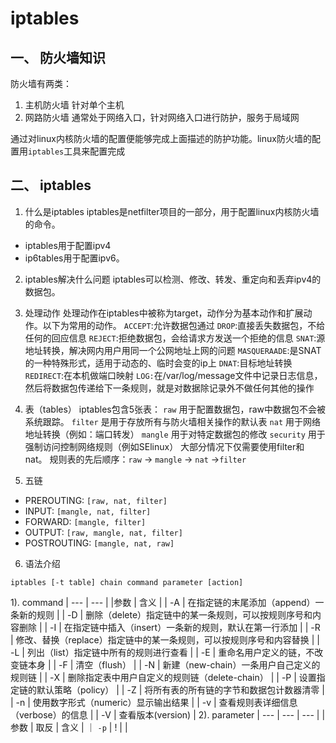 # iptables

## 一、 防火墙知识

防火墙有两类：
1. 主机防火墙
  针对单个主机
2. 网路防火墙
  通常处于网络入口，针对网络入口进行防护，服务于局域网
  
通过对linux内核防火墙的配置便能够完成上面描述的防护功能。linux防火墙的配置用`iptables`工具来配置完成

## 二、 iptables
1. 什么是iptables
  iptables是netfilter项目的一部分，用于配置linux内核防火墙的命令。
  + iptables用于配置ipv4
  + ip6tables用于配置ipv6。
2. iptables解决什么问题
  iptables可以检测、修改、转发、重定向和丢弃ipv4的数据包。

3. 处理动作
处理动作在iptables中被称为target，动作分为基本动作和扩展动作。以下为常用的动作。
`ACCEPT`:允许数据包通过
`DROP`:直接丢失数据包，不给任何的回应信息
`REJECT`:拒绝数据包，会给请求方发送一个拒绝的信息
`SNAT`:源地址转换，解决网内用户用同一个公网地址上网的问题
`MASQUERAADE`:是SNAT的一种特殊形式，适用于动态的、临时会变的ip上
`DNAT`:目标地址转换
`REDIRECT`:在本机做端口映射
`LOG:`在/var/log/message文件中记录日志信息，然后将数据包传递给下一条规则，就是对数据除记录外不做任何其他的操作

4. 表（tables）
  iptables包含5张表：
  `raw` 用于配置数据包，raw中数据包不会被系统跟踪。
  `filter` 是用于存放所有与防火墙相关操作的默认表
  `nat` 用于网络地址转换（例如：端口转发）
  `mangle` 用于对特定数据包的修改
  `security` 用于强制访问控制网络规则（例如SElinux）
  大部分情况下仅需要使用filter和nat。
  规则表的先后顺序：`raw` -> `mangle` -> `nat` ->`filter`
  
5. 五链
  + PREROUTING: `[raw, nat, filter]`
  + INPUT: `[mangle, nat, filter]`
  + FORWARD: `[mangle, filter]`
  + OUTPUT: `[raw, mangle, nat, filter]`
  + POSTROUTING: `[mangle, nat, raw]`
  
6. 语法介绍
  ```shell
  iptables [-t table] chain command parameter [action]
  ```
  1). command
    | --- | --- |
    |参数	| 含义 |
    | -A	| 在指定链的末尾添加（append）一条新的规则 |
    | -D	| 删除（delete）指定链中的某一条规则，可以按规则序号和内容删除 |
    | -I	| 在指定链中插入（insert）一条新的规则，默认在第一行添加 |
    | -R	| 修改、替换（replace）指定链中的某一条规则，可以按规则序号和内容替换 |
    | -L	| 列出（list）指定链中所有的规则进行查看 |
    | -E	| 重命名用户定义的链，不改变链本身 |
    | -F	| 清空（flush） |
    | -N	| 新建（new-chain）一条用户自己定义的规则链 |
    | -X	| 删除指定表中用户自定义的规则链（delete-chain） |
    | -P	| 设置指定链的默认策略（policy） |
    | -Z	| 将所有表的所有链的字节和数据包计数器清零 |
    | -n	| 使用数字形式（numeric）显示输出结果 |
    | -v	| 查看规则表详细信息（verbose）的信息 |
    | -V	| 查看版本(version) |
   2). parameter
    | --- | --- | --- |
    |参数	| 取反 | 含义 |
    ｜ `-p` | ! |   |
